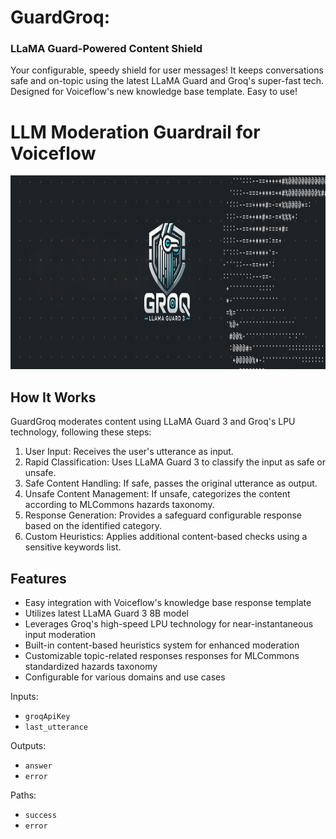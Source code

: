 # GuardGroq: 
### LLaMA Guard-Powered Content Shield
Your configurable, speedy shield for user messages! It keeps conversations safe and on-topic using the latest LLaMA Guard and Groq's super-fast tech. Designed for Voiceflow's new knowledge base template. Easy to use!


# LLM Moderation Guardrail for Voiceflow

<img src="images/GuardGroq (1861 x 625 px).png" alt="GuardGroq: LLaMA Guard-Powered Content Shield Logo" width="930" height="310"/>


## How It Works

GuardGroq moderates content using LLaMA Guard 3 and Groq's LPU technology, following these steps:
1. User Input: Receives the user's utterance as input.
2. Rapid Classification: Uses LLaMA Guard 3 to classify the input as safe or unsafe.
3. Safe Content Handling: If safe, passes the original utterance as output.
4. Unsafe Content Management: If unsafe, categorizes the content according to MLCommons hazards taxonomy.
5. Response Generation: Provides a safeguard configurable response based on the identified category.
6. Custom Heuristics: Applies additional content-based checks using a sensitive keywords list.

## Features

- Easy integration with Voiceflow's knowledge base response template
- Utilizes latest LLaMA Guard 3 8B model
- Leverages Groq's high-speed LPU technology for near-instantaneous input moderation
- Built-in content-based heuristics system for enhanced moderation
- Customizable topic-related responses responses for MLCommons standardized hazards taxonomy
- Configurable for various domains and use cases


Inputs:
- `groqApiKey`
- `last_utterance`

Outputs:
- `answer`
- `error`

Paths:
- `success`
- `error`




